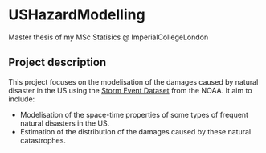 # USHazardModelling
Master thesis of my MSc Statisics @ ImperialCollegeLondon

## Project description

This project focuses on the modelisation of the damages caused by natural disaster in the US using the [Storm Event Dataset](https://www.ncdc.noaa.gov/stormevents/) from the NOAA. It aim to include:
- Modelisation of the space-time properties of some types of frequent natural disasters in the US.
- Estimation of the distribution of the damages caused by these natural catastrophes. 
